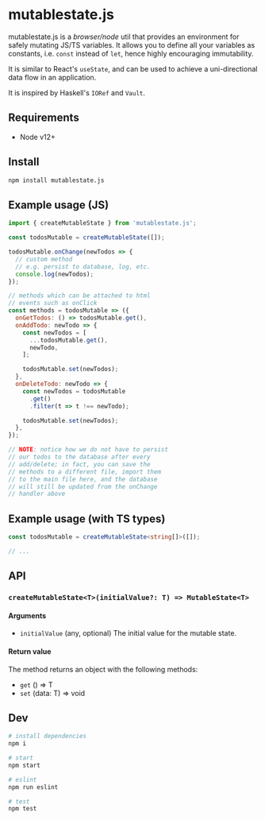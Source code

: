 # mutablestate.js

mutablestate.js is a _browser/node_ util that provides an environment for safely mutating JS/TS variables. It allows you to define all your variables as constants, i.e. `const` instead of `let`, hence highly encouraging immutability.

It is similar to React's `useState`, and can be used to achieve a uni-directional data flow in an application.

It is inspired by Haskell's `IORef` and `Vault`.

## Requirements

- Node v12+

## Install

```bash
npm install mutablestate.js
```

## Example usage (JS)

```js
import { createMutableState } from 'mutablestate.js';

const todosMutable = createMutableState([]);

todosMutable.onChange(newTodos => {
  // custom method
  // e.g. persist to database, log, etc.
  console.log(newTodos);
});

// methods which can be attached to html
// events such as onClick
const methods = todosMutable => ({
  onGetTodos: () => todosMutable.get(),
  onAddTodo: newTodo => {
    const newTodos = [
      ...todosMutable.get(),
      newTodo,
    ];

    todosMutable.set(newTodos);
  },
  onDeleteTodo: newTodo => {
    const newTodos = todosMutable
      .get()
      .filter(t => t !== newTodo);

    todosMutable.set(newTodos);
  },
});

// NOTE: notice how we do not have to persist
// our todos to the database after every
// add/delete; in fact, you can save the
// methods to a different file, import them
// to the main file here, and the database
// will still be updated from the onChange
// handler above
```

## Example usage (with TS types)

```ts
const todosMutable = createMutableState<string[]>([]);

// ...
```

## API

### **```createMutableState<T>(initialValue?: T) => MutableState<T>```**

#### Arguments

- ```initialValue``` (any, optional)
  The initial value for the mutable state.

#### Return value

The method returns an object with the following methods:

- ```get``` () => T
- ```set``` (data: T) => void

## Dev

```bash
# install dependencies
npm i

# start
npm start

# eslint
npm run eslint

# test
npm test
```
